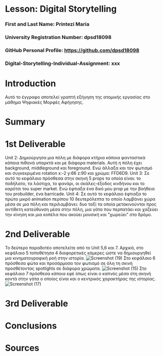 # Lesson: Digital Storytelling

### First and Last Name: Printezi Maria
### University Registration Number: dpsd18098
### GitHub Personal Profile: https://github.com/dpsd18098 
### Digital-Storytelling-Individual-Assignment: xxx

# Introduction
Αυτό το έγγραφο αποτελεί γραπτή εξήγηση της ατομικής εργασίας στο μάθημα Ψηφιακές Μορφές Αφήγησης. 


# Summary


# 1st Deliverable
Unit 2: Δημιούργησα μια πόλη με διάφορα κτήρια κάποια φανταστικά κάποια πιθανά υπαρκτά και με διάφορα materials. Αυτή η πόλη έχει background, middleground και foreground. Ενώ άλλαξα και τον φωτισμό και συγκεκριμένα rotation x:-2 y:66 z:90 και χρώμα: FFD6D9.
Unit 3: Σε αυτό το κεφάλαιο πρόσθεσα στην σκηνή 5 props τα οποία είναι: το ποδήλατο, τα λάστιχα, το φανάρι, οι σκάλες-έξοδος κινδήνου και το καρότσι του super market. Ενώ έφτιαξα ένα δικό μου prop με την βοήθεια του probuilder, ένα barricade.
Unit 4: Σε αυτό το κεφάλαιο έφτιαξα το πρώτο μικρό animation περίπου 10 δευτερόλεπτα το οποίο λαμβάνει χώρα μέσα σε μια πόλη και περιλαμβάνει: δυο ταξί τα οποία μετακινούνται προς αντίθετη κατεύθυνση μέσα στην πόλη, μια γάτα που περπατάει και χαζεύει την κίνηση και μια κοπέλα που ακούει μουσική και "χωρεύει" στο δρόμο.

# 2nd Deliverable
Το δεύτερο παραδοτέο αποτελείτε από το Unit 5,6 και 7. Αρχικά, στο κεφάλαιο 5 τοποθέτησα 4 διαφορετικές κάμερες ώστε να δημιουργηθεί μια κινηματογραφική ροή στην ιστορία. ![Screenshot (19)](https://user-images.githubusercontent.com/125688240/236501550-9427bb4e-10ed-4156-953e-270d7cd2d3f4.png)
Στο κεφάλαιο 6 πρόσθεσα φώτα και προσάρμοσα τον φωτισμό σε όλη τη σκινή προσθέτοντας spotlights σε διάφορα χρώματα. ![Screenshot (15)](https://user-images.githubusercontent.com/125688240/236502514-65ed7aec-145d-4a2a-8f46-65720a1d544f.png)
Στο κεφάλαιο 7 πρόσθεσα κάποια εφέ όπως είναι ο καπνός μέσα στη σκηνή κοντά στην γάτα ο οποίος είναι και ο κεντρικός χαρακτήρας της ιστορίας. ![Screenshot (17)](https://user-images.githubusercontent.com/125688240/236502821-3c05704f-7299-4cec-bbf8-c2db50d7abc3.png)


# 3rd Deliverable 


# Conclusions


# Sources
